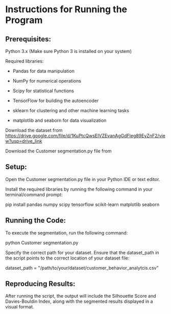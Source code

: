 # Instructions for Running the Program

## Prerequisites:

Python 3.x (Make sure Python 3 is installed on your system)

Required libraries:
+ Pandas for data manipulation

+ NumPy for numerical operations

+ Scipy for statistical functions

+ TensorFlow for building the autoencoder

+ sklearn for clustering and other machine learning tasks

+ matplotlib and seaborn for data visualization

Download the dataset from https://drive.google.com/file/d/1KuPtcQwsEIVZEvanAgGdFleg89EyZnF2/view?usp=drive_link

Download the Customer segmentation.py file from 


## Setup:

Open the Customer segmentation.py file in your Python IDE or text editor.

Install the required libraries by running the following command in your terminal/command prompt:

pip install pandas numpy scipy tensorflow scikit-learn matplotlib seaborn



## Running the Code:

To execute the segmentation, run the following command:

python Customer segmentation.py


Specify the correct path for your dataset. Ensure that the dataset_path in the script points to the correct location of your dataset file:

dataset_path = "/path/to/your/dataset/customer_behavior_analytcis.csv"


## Reproducing Results:

After running the script, the output will include the Silhouette Score and Davies-Bouldin Index, along with the segmented results displayed in a visual format.
